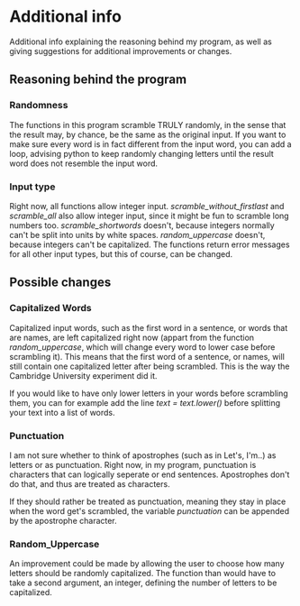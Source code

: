 # Additional info

Additional info explaining the reasoning behind my program, as well as giving suggestions for additional improvements or changes.

## Reasoning behind the program

### Randomness

The functions in this program scramble TRULY randomly, in the sense that the result may, by chance, be the same as the original input. 
If you want to make sure every word is in fact different from the input word, you can add a loop, advising python to keep randomly changing letters until the result word does not resemble the input word.

### Input type

Right now, all functions allow integer input. *scramble_without_firstlast* and *scramble_all* also allow integer input, since it might be fun to scramble long numbers too. *scramble_shortwords* doesn't, because integers normally can't be split into units by white spaces. *random_uppercase* doesn't, because integers can't be capitalized. The functions return error messages for all other input types, but this of course, can be changed.

## Possible changes

### Capitalized Words

Capitalized input words, such as the first word in a sentence, or words that are names, are left capitalized right now (appart from the function *random_uppercase*, which will change every word to lower case before scrambling it). This means that the first word of a sentence, or names, will still contain one capitalized letter after being scrambled.
This is the way the Cambridge University experiment did it.

If you would like to have only lower letters in your words before scrambling them, you can for example add the line *text = text.lower()* 
before splitting your text into a list of words.

### Punctuation

I am not sure whether to think of apostrophes (such as in Let's, I'm..) as letters or as punctuation. Right now, in my program, punctuation is characters that can logically seperate or end sentences. Apostrophes don't do that, and thus are treated as characters.

If they should rather be treated as punctuation, meaning they stay in place when the word get's scrambled, the variable *punctuation* can be appended by the apostrophe character.

### Random_Uppercase

An improvement could be made by allowing the user to choose how many letters should be randomly capitalized. The function than would have to take a second argument, an integer, defining the number of letters to be capitalized.